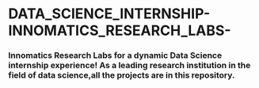 # DATA_SCIENCE_INTERNSHIP-INNOMATICS_RESEARCH_LABS-
### Innomatics Research Labs for a dynamic Data Science internship experience! As a leading research institution in the field of data science,all the projects are in this repository.
